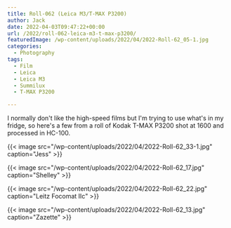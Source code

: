```yaml
---
title: Roll-062 (Leica M3/T-MAX P3200)
author: Jack
date: 2022-04-03T09:47:22+00:00
url: /2022/roll-062-leica-m3-t-max-p3200/
featuredImage: /wp-content/uploads/2022/04/2022-Roll-62_05-1.jpg
categories:
  - Photography
tags:
  - Film
  - Leica
  - Leica M3
  - Summilux
  - T-MAX P3200

---
```

I normally don't like the high-speed films but I'm trying to use what's in my fridge, so here's a few from a roll of Kodak T-MAX P3200 shot at 1600 and processed in HC-100.

<!--more--> 


{{< image src="/wp-content/uploads/2022/04/2022-Roll-62_33-1.jpg" caption="Jess" >}}

{{< image src="/wp-content/uploads/2022/04/2022-Roll-62_17.jpg" caption="Shelley" >}}

{{< image src="/wp-content/uploads/2022/04/2022-Roll-62_22.jpg" caption="Leitz Focomat IIc" >}}

{{< image src="/wp-content/uploads/2022/04/2022-Roll-62_13.jpg" caption="Zazette" >}}

